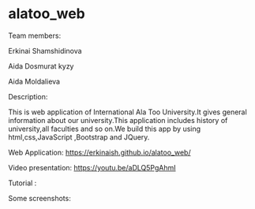 # alatoo_web

Team members:

Erkinai Shamshidinova

Aida Dosmurat kyzy

Aida Moldalieva

Description: 

This is web application of International Ala Too University.It gives general information about our university.This application includes history of university,all faculties and so on.We build this app by using html,css,JavaScript ,Bootstrap and JQuery.


Web Application: https://erkinaish.github.io/alatoo_web/

Video presentation:  https://youtu.be/aDLQ5PgAhmI

Tutorial : 


Some screenshots:


 
